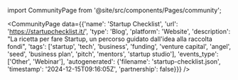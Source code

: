 
import CommunityPage from '@site/src/components/Pages/community';

<CommunityPage
    data={{'name': 'Startup Checklist', 'url': 'https://startupchecklist.it/', 'type': 'Blog', 'platform': 'Website', 'description': "La ricetta per fare Startup, un percorso guidato dall'idea alla raccolta fondi", 'tags': ['startup', 'tech', 'business', 'funding', 'venture capital', 'angel', 'seed', 'business plan', 'pitch', 'mentors', 'startup studio'], 'events_type': ['Other', 'Webinar'], 'autogenerated': {'filename': 'startup-checklist.json', 'timestamp': '2024-12-15T09:16:05Z', 'partnership': false}}}
/>
